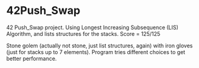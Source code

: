 # 42Push_Swap
42 Push_Swap project. Using Longest Increasing Subsequence (LIS) Algorithm, and lists structures for the stacks.       Score = 125/125


Stone golem (actually not stone, just list structures, again) with iron gloves (just for stacks up to 7 elements). 
Program tries different choices to get better performance.
